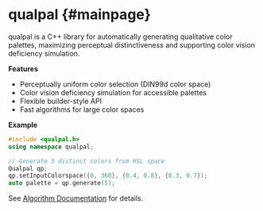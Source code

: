 # qualpal {#mainpage}

qualpal is a C++ library for automatically generating qualitative color palettes,
maximizing perceptual distinctiveness and supporting color vision deficiency simulation.

**Features**

- Perceptually uniform color selection (DIN99d color space)
- Color vision deficiency simulation for accessible palettes
- Flexible builder-style API
- Fast algorithms for large color spaces

**Example**

```cpp
#include <qualpal.h>
using namespace qualpal;

// Generate 5 distinct colors from HSL space
Qualpal qp;
qp.setInputColorspace({0, 360}, {0.4, 0.8}, {0.3, 0.7});
auto palette = qp.generate(5);
```

See [Algorithm Documentation](algorithm.md) for details.
